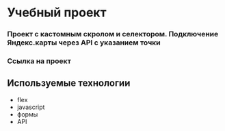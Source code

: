 # Учебный проект

### Проект с кастомным скролом и селектором. Подключение Яндекс.карты через API с указанием точки

### Ссылка на проект 

## Используемые технологии
* flex
* javascript
* формы
* API
